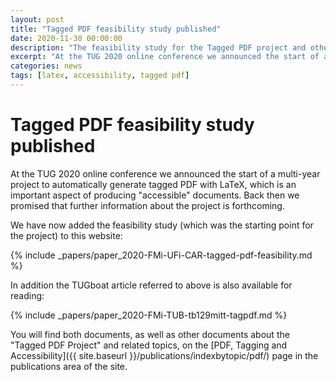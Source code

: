 ```yaml
---
layout: post
title: "Tagged PDF feasibility study published"
date: 2020-11-30 00:00:00
description: "The feasibility study for the Tagged PDF project and other information about that project has been published"
excerpt: "At the TUG 2020 online conference we announced the start of a multi-year project to automatically generate tagged PDF with LaTeX which is an important aspect of producing accessible documents. ..."
categories: news
tags: [latex, accessibility, tagged pdf]
---
```


# Tagged PDF feasibility study published

At the TUG 2020 online conference we announced the start of a multi-year project to automatically generate tagged PDF with LaTeX, which is an important aspect of producing "accessible" documents. Back then we promised that further information about the project is forthcoming.

We have now added the feasibility study (which was the starting point for the project) to this website:

{% include _papers/paper_2020-FMi-UFi-CAR-tagged-pdf-feasibility.md  %}

In addition the TUGboat article referred to above is also available for reading:

{% include _papers/paper_2020-FMi-TUB-tb129mitt-tagpdf.md  %}


You will find both documents, as well as other documents about the "Tagged PDF Project" and related topics, on the [PDF, Tagging and Accessibility]({{ site.baseurl }}/publications/indexbytopic/pdf/) page in the publications area of the site.
